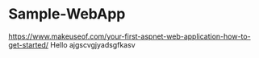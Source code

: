 # Sample-WebApp
https://www.makeuseof.com/your-first-aspnet-web-application-how-to-get-started/
Hello
ajgscvgjyadsgfkasv
